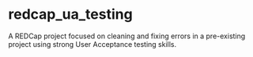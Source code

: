 # redcap_ua_testing
A REDCap project focused on cleaning and fixing errors in a pre-existing project using strong User Acceptance testing skills.
